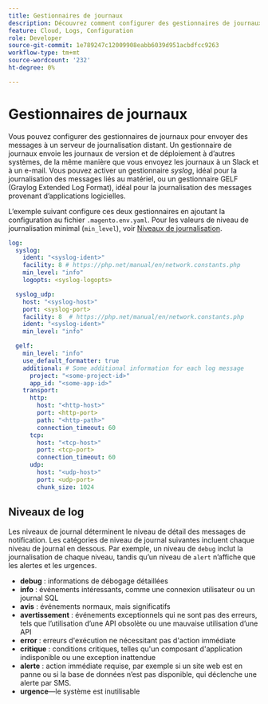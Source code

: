 ```yaml
---
title: Gestionnaires de journaux
description: Découvrez comment configurer des gestionnaires de journaux pour Adobe Commerce sur une infrastructure cloud.
feature: Cloud, Logs, Configuration
role: Developer
source-git-commit: 1e789247c12009908eabb6039d951acbdfcc9263
workflow-type: tm+mt
source-wordcount: '232'
ht-degree: 0%

---
```


# Gestionnaires de journaux

Vous pouvez configurer des gestionnaires de journaux pour envoyer des messages à un serveur de journalisation distant. Un gestionnaire de journaux envoie les journaux de version et de déploiement à d’autres systèmes, de la même manière que vous envoyez les journaux à un Slack et à un e-mail. Vous pouvez activer un gestionnaire _syslog_, idéal pour la journalisation des messages liés au matériel, ou un gestionnaire GELF (Graylog Extended Log Format), idéal pour la journalisation des messages provenant d’applications logicielles.

L’exemple suivant configure ces deux gestionnaires en ajoutant la configuration au fichier `.magento.env.yaml`. Pour les valeurs de niveau de journalisation minimal (`min_level`), voir [Niveaux de journalisation](#log-levels).

```yaml
log:
  syslog:
    ident: "<syslog-ident>"
    facility: 8 # https://php.net/manual/en/network.constants.php
    min_level: "info"
    logopts: <syslog-logopts>

  syslog_udp:
    host: "<syslog-host>"
    port: <syslog-port>
    facility: 8  # https://php.net/manual/en/network.constants.php
    ident: "<syslog-ident>"
    min_level: "info"

  gelf:
    min_level: "info"
    use_default_formatter: true
    additional: # Some additional information for each log message
      project: "<some-project-id>"
      app_id: "<some-app-id>"
    transport:
      http:
        host: "<http-host>"
        port: <http-port>
        path: "<http-path>"
        connection_timeout: 60
      tcp:
        host: "<tcp-host>"
        port: <tcp-port>
        connection_timeout: 60
      udp:
        host: "<udp-host>"
        port: <udp-port>
        chunk_size: 1024
```

## Niveaux de log

Les niveaux de journal déterminent le niveau de détail des messages de notification. Les catégories de niveau de journal suivantes incluent chaque niveau de journal en dessous. Par exemple, un niveau de `debug` inclut la journalisation de chaque niveau, tandis qu’un niveau de `alert` n’affiche que les alertes et les urgences.

- **debug** : informations de débogage détaillées
- **info** : événements intéressants, comme une connexion utilisateur ou un journal SQL
- **avis** : événements normaux, mais significatifs
- **avertissement** : événements exceptionnels qui ne sont pas des erreurs, tels que l’utilisation d’une API obsolète ou une mauvaise utilisation d’une API
- **error** : erreurs d&#39;exécution ne nécessitant pas d&#39;action immédiate
- **critique** : conditions critiques, telles qu&#39;un composant d&#39;application indisponible ou une exception inattendue
- **alerte** : action immédiate requise, par exemple si un site web est en panne ou si la base de données n’est pas disponible, qui déclenche une alerte par SMS.
- **urgence**—le système est inutilisable
